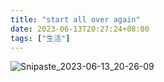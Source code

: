 ```yaml
---
title: "start all over again"
date: 2023-06-13T20:27:24+08:00
tags: ["生活"]
---
```


![Snipaste_2023-06-13_20-26-09](inksnw.asuscomm.com:3001/blog/start_all_over_again_6b077d38ea969375ded82a9cb40af2bf.png)
